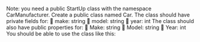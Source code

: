 Note: you need a public StartUp class with the namespace CarManufacturer.
Create a public class named Car. The class should have private fields for:
 make: string
 model: string
 year: int
The class should also have public properties for:
 Make: string
 Model: string
 Year: int
You should be able to use the class like this:
